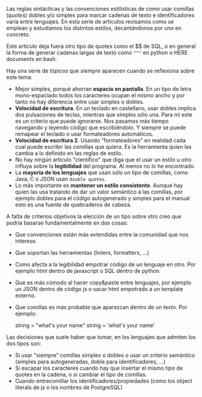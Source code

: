 Las reglas sintácticas y las convenciones estilísticas de como usar comillas (_quotes_) dobles y/o simples para marcar cadenas de texto e identificadores varía entre lenguajes. En esta serie de artículos revisamos como se emplean y estudiamos los distintos estilos, decantándonos por uno en concreto.

Este artículo deja fuera otro tipo de quotes como el \$\$ de SQL, o en general la forma de generar cadenas largas de texto como `"""` en python o HERE documents en bash.

Hay una serie de tópicos que siempre aparecen cuando se reflexiona sobre este tema:

-   Mejor simples, porqué ahorran **espacio en pantalla**. En un tipo de letra mono-espaciado todos los caracteres ocupan el mismo ancho y por tanto no hay diferencia entre usar simples o dobles.
-   **Velocidad de escritura**. En un teclado en castellano, usar dobles implica dos pulsaciones de teclas, mientras que simples sólo una. Para mi este es un criterio que puede ignorarse. Nos pasamos más tiempo navegando y leyendo código que escribiéndolo. Y siempre se puede remapear el teclado o usar formateadores automáticos.
-   **Velocidad de escritura 2**. Usando "formateadores" en realidad cada cual puede escribir las comillas que quiera. Es la herramienta quien las cambia a lo definido en las reglas de estilo.
-   No hay ningún artículo "científico" que diga que el usar un estilo u otro influya sobre la **legibilidad** del programa. Al menos no lo he encontrado.
-   La **mayoría de los lenguajes** que usan sólo un tipo de comillas, como Java, C o JSON usan `double quotes`.
-   Lo más importante es **mantener un estilo consistente**. Aunque hay quien las usa tratando de dar un valor semántico a las comillas, por ejemplo dobles para el código autogenerado y simples para el manual esto es una fuente de quebraderos de cabeza.

A falta de criterios objetivos la elección de un tipo sobre otro creo que podría basarse fundamentalmente en dos cosas:

-   Que convenciones están más extendidas entre la comunidad que nos interese.
-   Que soportan las herramientas (linters, formatters, ...)
-   Como afecta a la legibilidad empotrar código de un lenguaje en otro. Por ejemplo html dentro de javascript o SQL dentro de python.
-   Que es más cómodo al hacer copy&paste entre lenguajes, por ejemplo un JSON dentro de código js o sacar html empotrado a un template externo.
-   Que comillas es más probable que aparezcan dentro de un texto. Por ejemplo:


    string = "what's your name"
    string = 'what\'s your name'

Las decisiones que suele haber que tomar, en los lenguajes que admiten los dos tipos son:

-   Si usar "siempre" comillas simples o dobles o usar un criterio semántico (simples para autogeneradas, doble para identificadores, ...)
-   Si escapar los caracteres cuando hay que insertar el mismo tipo de quotes en la cadena, o si cambiar el tipo de comillas.
-   Cuando entrecomillar los identificadores/propiedades (como los object literals de js o los nombres de PostgreSQL)
